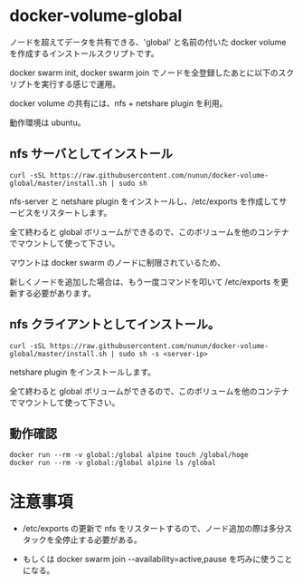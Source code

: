 # docker-volume-global

ノードを超えてデータを共有できる、'global' と名前の付いた docker volume を作成するインストールスクリプトです。

docker swarm init, docker swarm join でノードを全登録したあとに以下のスクリプトを実行する感じで運用。

docker volume の共有には、nfs + netshare plugin を利用。

動作環境は ubuntu。

## nfs サーバとしてインストール

````
curl -sSL https://raw.githubusercontent.com/nunun/docker-volume-global/master/install.sh | sudo sh
````

nfs-server と netshare plugin をインストールし、/etc/exports を作成してサービスをリスタートします。

全て終わると global ボリュームができるので、このボリュームを他のコンテナでマウントして使って下さい。

マウントは docker swarm のノードに制限されているため、

新しくノードを追加した場合は、もう一度コマンドを叩いて /etc/exports を更新する必要があります。

## nfs クライアントとしてインストール。

````
curl -sSL https://raw.githubusercontent.com/nunun/docker-volume-global/master/install.sh | sudo sh -s <server-ip>
````

netshare plugin をインストールします。

全て終わると global ボリュームができるので、このボリュームを他のコンテナでマウントして使って下さい。

## 動作確認

````
docker run --rm -v global:/global alpine touch /global/hoge
docker run --rm -v global:/global alpine ls /global
````

# 注意事項

* /etc/exports の更新で nfs をリスタートするので、ノード追加の際は多分スタックを全停止する必要がある。

* もしくは docker swarm join --availability=active,pause を巧みに使うことになる。


